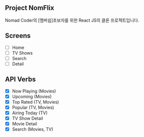 ## Project NomFlix
Nomad Coder의 [멤버쉽]초보자를 위한 React JS의 클론 프로젝트입니다.

## Screens

- [ ] Home
- [ ] TV Shows
- [ ] Search
- [ ] Detail

## API Verbs

- [x] Now Playing (Movies)
- [x] Upcoming (Movies)
- [x] Top Rated (TV, Movies)
- [x] Popular (TV, Movies)
- [x] Airing Today (TV)
- [x] TV Show Detail
- [x] Movie Detail
- [x] Search (Movies, TV)